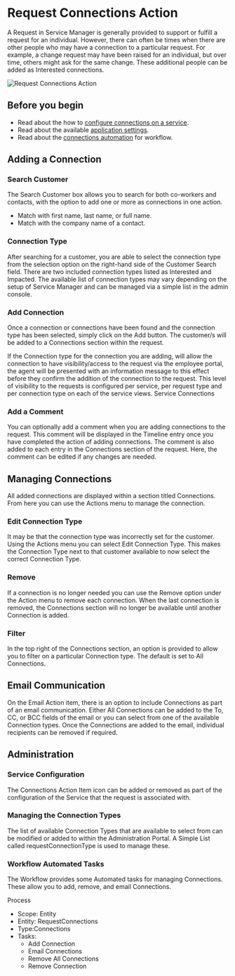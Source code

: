 # Request Connections Action
A Request in Service Manager is generally provided to support or fulfill a request for an individual. However, there can often be times when there are other people who may have a connection to a particular request. For example, a change request may have been raised for an individual, but over time, others might ask for the same change. These additional people can be added as Interested connections.

![Request Connections Action](/_books/servicemanager-user-guide/images/request-connections-action.png)

## Before you begin
* Read about the how to [configure connections on a service](/servicemanager-user-guide/service-portfolio/services/service-connections).
* Read about the available [application settings](/servicemanager-config/advanced-tools-and-settings/application-settings#connections-settings).
* Read about the [connections automation](/servicemanager-config/customize/workflows/request-connections-automation) for workflow.

## Adding a Connection
### Search Customer
The Search Customer box allows you to search for both co-workers and contacts, with the option to add one or more as connections in one action.
* Match with first name, last name, or full name.
* Match with the company name of a contact.

### Connection Type
After searching for a customer, you are able to select the connection type from the selection option on the right-hand side of the Customer Search field. There are two included connection types listed as Interested and Impacted. The available list of connection types may vary depending on the setup of Service Manager and can be managed via a simple list in the admin console.

### Add Connection
Once a connection or connections have been found and the connection type has been selected, simply click on the Add button. The customer/s will be added to a Connections section within the request.

If the Connection type for the connection you are adding, will allow the connection to have visibility/access to the request via the employee portal, the agent will be presented with an information message to this effect before they confirm the addition of the connection to the request. This level of visibility to the requests is configured per service, per request type and per connection type on each of the service views. Service Connections

### Add a Comment
You can optionally add a comment when you are adding connections to the request. This comment will be displayed in the Timeline entry once you have completed the action of adding connections. The comment is also added to each entry in the Connections section of the request. Here, the comment can be edited if any changes are needed.

## Managing Connections
All added connections are displayed within a section titled Connections. From here you can use the Actions menu to manage the connection.

### Edit Connection Type
It may be that the connection type was incorrectly set for the customer. Using the Actions menu you can select Edit Connection Type. This makes the Connection Type next to that customer available to now select the correct Connection Type.

### Remove
If a connection is no longer needed you can use the Remove option under the Action menu to remove each connection. When the last connection is removed, the Connections section will no longer be available until another Connection is added.

### Filter
In the top right of the Connections section, an option is provided to allow you to filter on a particular Connection type. The default is set to All Connections.

## Email Communication
On the Email Action item, there is an option to include Connections as part of an email communication. Either All Connections can be added to the To, CC, or BCC fields of the email or you can select from one of the available Connection types. Once the Connections are added to the email, individual recipients can be removed if required.

## Administration

### Service Configuration
The Connections Action Item icon can be added or removed as part of the configuration of the Service that the request is associated with.

### Managing the Connection Types
The list of available Connection Types that are available to select from can be modified or added to within the Administration Portal. A Simple List called requestConnectionType is used to manage these. 

### Workflow Automated Tasks
The Workflow provides some Automated tasks for managing Connections. These allow you to add, remove, and email Connections.

Process

* Scope: Entity
* Entity: RequestConnections
* Type:Connections
* Tasks:
    * Add Connection
    * Email Connections
    * Remove All Connections
    * Remove Connection